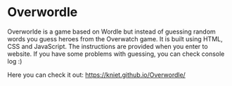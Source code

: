 # Overwordle
Overworlde is a game based on Wordle but instead of guessing random words you guess heroes from the Overwatch game. It is built using HTML, CSS and JavaScript.
The instructions are provided when you enter to website. If you have some problems with guessing, you can check console log :) 

Here you can check it out: https://kniet.github.io/Overwordle/
